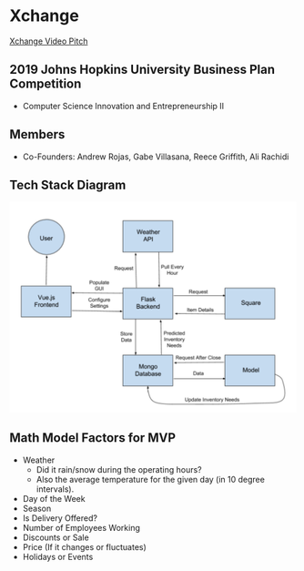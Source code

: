 # Xchange
[Xchange Video Pitch](https://youtu.be/AgSmypWLm68 "Xchange Video Pitch")

## 2019 Johns Hopkins University Business Plan Competition
- Computer Science Innovation and Entrepreneurship II

## Members
- Co-Founders: Andrew Rojas, Gabe Villasana, Reece Griffith, Ali Rachidi

## Tech Stack Diagram
![](images/diagram.png?raw=true)

## Math Model Factors for MVP
- Weather
  - Did it rain/snow during the operating hours?
  - Also the average temperature for the given day (in 10 degree intervals).
- Day of the Week
- Season
- Is Delivery Offered?
- Number of Employees Working
- Discounts or Sale
- Price (If it changes or fluctuates)
- Holidays or Events
